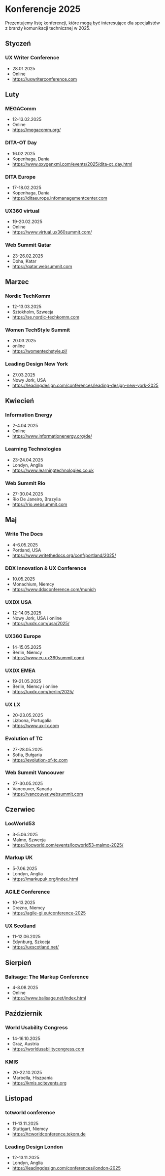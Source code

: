 # Konferencje 2025

Prezentujemy listę konferencji, które mogą być interesujące dla specjalistów z
branży komunikacji technicznej w 2025.

<!--truncate-->

## Styczeń

### UX Writer Conference

- 28.01.2025
- Online
- https://uxwriterconference.com

## Luty

### MEGAComm

- 12-13.02.2025
- Online
- https://megacomm.org/

### DITA-OT Day

- 16.02.2025
- Kopenhaga, Dania
- https://www.oxygenxml.com/events/2025/dita-ot_day.html

### DITA Europe

- 17-18.02.2025
- Kopenhaga, Dania
- https://ditaeurope.infomanagementcenter.com

### UX360 virtual

- 19-20.02.2025
- Online
- https://www.virtual.ux360summit.com/

### Web Summit Qatar

- 23-26.02.2025
- Doha, Katar
- https://qatar.websummit.com

## Marzec

### Nordic TechKomm	

- 12-13.03.2025
- Sztokholm, Szwecja
- https://se.nordic-techkomm.com 	

### Women TechStyle Summit

- 20.03.2025	
- online
- https://womentechstyle.pl/

### Leading Design New York

- 27.03.2025	
- Nowy Jork, USA
- https://leadingdesign.com/conferences/leading-design-new-york-2025

## Kwiecień

### Information Energy

- 2-4.04.2025
- Online
- https://www.informationenergy.org/de/

### Learning Technologies

- 23-24.04.2025
- Londyn, Anglia
- https://www.learningtechnologies.co.uk

### Web Summit Rio

- 27-30.04.2025
- Rio De Janeiro, Brazylia
- https://rio.websummit.com

## Maj

### Write The Docs

- 4-6.05.2025
- Portland, USA
- https://www.writethedocs.org/conf/portland/2025/

### DDX Innovation & UX Conference

- 10.05.2025
- Monachium, Niemcy
- https://www.ddxconference.com/munich

### UXDX USA

- 12-14.05.2025
- Nowy Jork, USA i online
- https://uxdx.com/usa/2025/

### UX360 Europe

- 14-15.05.2025
- Berlin, Niemcy
- https://www.eu.ux360summit.com/

### UXDX EMEA

- 19-21.05.2025
- Berlin, Niemcy i online
- https://uxdx.com/berlin/2025/

### UX LX

- 20-23.05.2025
- Lizbona, Portugalia
- https://www.ux-lx.com

### Evolution of TC

- 27-28.05.2025
- Sofia, Bułgaria
- https://evolution-of-tc.com

### Web Summit Vancouver

- 27-30.05.2025
- Vancouver, Kanada
- https://vancouver.websummit.com

## Czerwiec

### LocWorld53

- 3-5.06.2025
- Malmo, Szwecja
- https://locworld.com/events/locworld53-malmo-2025/

### Markup UK

- 5-7.06.2025
- Londyn, Anglia
- https://markupuk.org/index.html

### AGILE Conference

- 10-13.2025
- Drezno, Niemcy
- https://agile-gi.eu/conference-2025

### UX Scotland

- 11-12.06.2025
- Edynburg, Szkocja
- https://uxscotland.net/

## Sierpień

### Balisage: The Markup Conference	

- 4-8.08.2025
- Online
- https://www.balisage.net/index.html

## Październik

### World Usability Congress

- 14-16.10.2025
- Graz, Austria
- https://worldusabilitycongress.com

### KMIS

- 20-22.10.2025
- Marbella, Hiszpania
- https://kmis.scitevents.org

## Listopad

### tctworld conference

- 11-13.11.2025
- Stuttgart, Niemcy
- https://tcworldconference.tekom.de

### Leading Design London

- 12-13.11.2025
- Londyn, Anglia
- https://leadingdesign.com/conferences/london-2025

